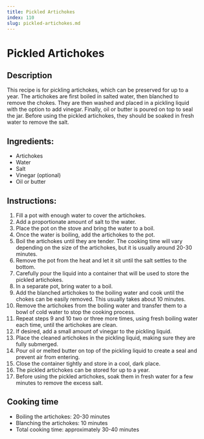 ```yaml
---
title: Pickled Artichokes
index: 110
slug: pickled-artichokes.md
---
```


# Pickled Artichokes

## Description
This recipe is for pickling artichokes, which can be preserved for up to a year. The artichokes are first boiled in salted water, then blanched to remove the chokes. They are then washed and placed in a pickling liquid with the option to add vinegar. Finally, oil or butter is poured on top to seal the jar. Before using the pickled artichokes, they should be soaked in fresh water to remove the salt.

## Ingredients:
- Artichokes
- Water
- Salt
- Vinegar (optional)
- Oil or butter

## Instructions:
1. Fill a pot with enough water to cover the artichokes.
2. Add a proportionate amount of salt to the water.
3. Place the pot on the stove and bring the water to a boil.
4. Once the water is boiling, add the artichokes to the pot.
5. Boil the artichokes until they are tender. The cooking time will vary depending on the size of the artichokes, but it is usually around 20-30 minutes.
6. Remove the pot from the heat and let it sit until the salt settles to the bottom.
7. Carefully pour the liquid into a container that will be used to store the pickled artichokes.
8. In a separate pot, bring water to a boil.
9. Add the blanched artichokes to the boiling water and cook until the chokes can be easily removed. This usually takes about 10 minutes.
10. Remove the artichokes from the boiling water and transfer them to a bowl of cold water to stop the cooking process.
11. Repeat steps 9 and 10 two or three more times, using fresh boiling water each time, until the artichokes are clean.
12. If desired, add a small amount of vinegar to the pickling liquid.
13. Place the cleaned artichokes in the pickling liquid, making sure they are fully submerged.
14. Pour oil or melted butter on top of the pickling liquid to create a seal and prevent air from entering.
15. Close the container tightly and store in a cool, dark place.
16. The pickled artichokes can be stored for up to a year.
17. Before using the pickled artichokes, soak them in fresh water for a few minutes to remove the excess salt.

## Cooking time
- Boiling the artichokes: 20-30 minutes
- Blanching the artichokes: 10 minutes
- Total cooking time: approximately 30-40 minutes